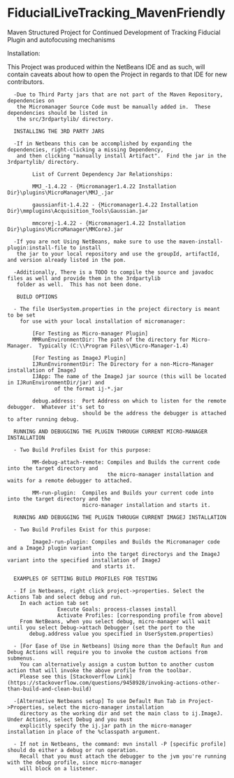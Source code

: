 # FiducialLiveTracking_MavenFriendly
Maven Structured Project for Continued Development of Tracking Fiducial Plugin and autofocusing mechanisms

Installation:

  This Project was produced within the NetBeans IDE and as such, will contain caveats about 
how to open the Project in regards to that IDE for new contributors.

      -Due to Third Party jars that are not part of the Maven Repository, dependencies on 
       the Micromanager Source Code must be manually added in.  These dependencies should be listed in
       the src/3rdpartylib/ directory.

      INSTALLING THE 3RD PARTY JARS

      -If in Netbeans this can be accomplished by expanding the dependencies, right-clicking a missing Dependency, 
       and then clicking "manually install Artifact".  Find the jar in the 3rdpartylib/ directory.

            List of Current Dependency Jar Relationships:

            MMJ_-1.4.22 - {Micromanager1.4.22 Installation Dir}\plugins\MicroManager\MMJ_.jar

            gaussianfit-1.4.22 - {Micromanager1.4.22 Installation Dir}\mmplugins\Acquisition_Tools\Gaussian.jar

            mmcorej-1.4.22 - {Micromanager1.4.22 Installation Dir}\plugins\MicroManager\MMCoreJ.jar

      -If you are not Using NetBeans, make sure to use the maven-install-plugin:install-file to install 
       the jar to your local repository and use the groupId, artifactId, and version already listed in the pom.

      -Additionally, There is a TODO to compile the source and javadoc files as well and provide them in the 3rdpartylib
       folder as well.  This has not been done.

       BUILD OPTIONS

      - The file UserSystem.properties in the project directory is meant to be set 
        for use with your local installation of micromanager:

            [For Testing as Micro-manager Plugin]
            MMRunEnvironmentDir: The path of the directory for Micro-Manager.  Typically (C:\\Program Files\\Micro-Manager-1.4)

            [For Testing as ImageJ Plugin]
            IJRunEnvironmentDir: The Directory for a non-Micro-Manager installation of ImageJ 
            IJApp: The name of the ImageJ jar source (this will be located in IJRunEnvironmentDir/jar) and
                   of the format ij-*.jar

            debug.address:  Port Address on which to listen for the remote debugger.  Whatever it's set to
                            should be the address the debugger is attached to after running debug.

      RUNNING AND DEBUGGING THE PLUGIN THROUGH CURRENT MICRO-MANAGER INSTALLATION

      - Two Build Profiles Exist for this purpose:

            MM-debug-attach-remote: Compiles and Builds the current code into the target directory and
                                    the micro-manager installation and waits for a remote debugger to attached.

            MM-run-plugin:  Compiles and Builds your current code into into the target directory and the
                            micro-manager installation and starts it.

      RUNNING AND DEBUGGING THE PLUGIN THROUGH CURRENT IMAGEJ INSTALLATION

      - Two Build Profiles Exist for this purpose:

            ImageJ-run-plugin: Compiles and Builds the Micromanager code and a ImageJ plugin variant
                               into the target directorys and the ImageJ variant into the specified installation of ImageJ
                               and starts it.

      EXAMPLES OF SETTING BUILD PROFILES FOR TESTING

      - If in Netbeans, right click project->properties. Select the Actions Tab and select debug and run.
        In each action tab set 
                    Execute Goals: process-classes install
                    Activate Profiles: [corresponding profile from above]
        From NetBeans, when you select debug, micro-manager will wait until you select Debug->attach Debugger (set the port to the 
           debug.address value you specified in UserSystem.properties)

      - [For Ease of Use in Netbeans] Using more than the Default Run and Debug Actions will require you to invoke the custom actions from submenus.
        You can alternatively assign a custom button to another custom action that will invoke the above profile from the toolbar.
        Please see this [Stackoverflow Link](https://stackoverflow.com/questions/9458928/invoking-actions-other-than-build-and-clean-build)

      -[Alternative Netbeans setup] To use Default Run Tab in Project->Properties, select the micro-manager installation
        directory as the working dir and set the main class to ij.ImageJ.  Under Actions, select Debug and you must 
        explicitly specify the ij.jar path in the micro-manager installation in place of the %classpath argument.    

      - If not in Netbeans, the command: mvn install -P [specific profile] should do either a debug or run operation.
        Recall that you must attach the debugger to the jvm you're running with the debug profile, since micro-manager
        will block on a listener.




